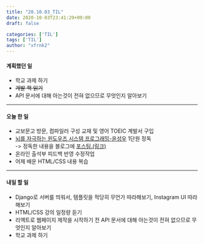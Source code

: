 ```yaml
---
title: "20.10.03_TIL"
date: 2020-10-03T23:41:29+09:00
draft: false

categories: ['TIL']
tags: ['TIL']
author: "xfrnk2"
---
```

#### 계획했던 일
+ 학교 과제 하기
+ ~~개발 책 읽기~~
+ API 문서에 대해 아는것이 전혀 없으므로 무엇인지 알아보기
---
#### 오늘 한 일
+ 교보문고 방문, 컴파일러 구성 교재 및 영어 TOEIC 계발서 구입
+ [뇌를 자극하는 윈도우즈 시스템 프로그래밍-윤성우](http://www.yes24.com/Product/Goods/2502445) 1단원 정독  
-> 정독한 내용을 블로그에 [포스팅.(링크)](https://xfrnk2.github.io/system/computer_structure_and_programming_model/)
+ 온라인 출석부 피드백 반영 수정작업
+ 어제 배운 HTML/CSS 내용 복습
---   
#### 내일 할 일 
+ Django로 서버를 띄워서, 템플릿을 적당히 무언가 따라해보기, Instagram UI 따라해보기
+ HTML/CSS 강의 일정량 듣기
+ 리액트로 웹페이지 제작을 시작하기 전 API 문서에 대해 아는것이 전혀 없으므로 무엇인지 알아보기
+ 학교 과제 하기
